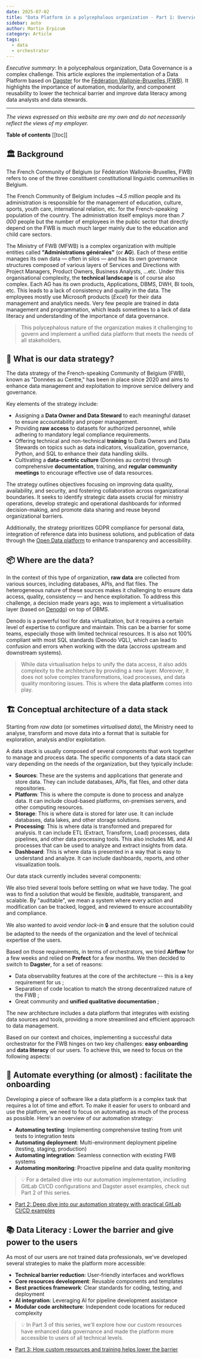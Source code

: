 ```yaml
---
date: 2025-07-02
title: "Data Platform in a polycephalous organization - Part 1: Overview 🎯"
sidebar: auto
author: Martin Erpicum
category: Article
tags:
  - data
  - orchestrator
---
```


_Executive summary_: In a polycephalous organization, Data Governance is a complex challenge. This article explores the implementation of a Data Platform based on [Dagster](https://dagster.io/) for the [Fédération Wallonie-Bruxelles (FWB)](https://www.federation-wallonie-bruxelles.be). It highlights the importance of automation, modularity, and component reusability to lower the technical barrier and improve data literacy among data analysts and data stewards.

---

_The views expressed on this website are my own and do not necessarily reflect the views of my employer._

**Table of contents**
[[toc]]

## 🏛️ Background

The French Community of Belgium (or Fédération Wallonie-Bruxelles, FWB) refers to one of the three constituent constitutional linguistic communities in Belgium.

The French Community of Belgium includes _~4.5 million_ people and its administration is responsible for the management of education, culture, sports, youth care, international relation, etc. for the French-speaking population of the country. The administration itself employs more than _7 000_ people but the number of employees in the public sector that directly depend on the FWB is much much larger mainly due to the education and child care sectors.

<ImageCenter src="https://raw.githubusercontent.com/data-cfwb/charte-graphique/refs/heads/main/logo_FWB_PNG_et_SVG/FWBCOUL_FWB_HORI.png" alt="" width="400" />

The Ministry of FWB (MFWB) is a complex organization with multiple entities called **"Administrations générales"** (or **AG**). Each of these entitie manages its own data — often in silos — and has its own governance structures composed of various layers of Services and Directions with Project Managers, Product Owners, Business Analysts, ...etc. Under this organisational complexity, the **technical landscape** is of course also complex. Each AG has its own products, Applications, DBMS, DWH, BI tools, etc. This leads to a lack of consistency and quality in the data. The employees mostly use Microsoft products (_Excel_) for their data management and analytics needs. Very few people are trained in data management and programmation, which leads sometimes to a lack of data literacy and understanding of the importance of data governance.

> This polycephalous nature of the organization makes it challenging to govern and implement a unified data platform that meets the needs of all stakeholders.

<ImageCenter src="https://raw.githubusercontent.com/tintamarre/tintamarre.github.io/refs/heads/master/src/assets/images/data_gov_fwb.png" alt="" width="400" />

## 🎯 What is our data strategy?

The data strategy of the French-speaking Community of Belgium (FWB), known as "Données au Centre," has been in place since 2020 and aims to enhance data management and exploitation to improve service delivery and governance.

Key elements of the strategy include:

- Assigning a **Data Owner and Data Steward** to each meaningful dataset to ensure accountability and proper management.
- Providing **raw access** to datasets for authorized personnel, while adhering to mandatory legal compliance requirements.
- Offering technical and non-technical **training** to Data Owners and Data Stewards on topics such as data indicators, visualization, governance, Python, and SQL to enhance their data handling skills.
- Cultivating a **data-centric culture** (Données au centre) through comprehensive **documentation**, training, and **regular community meetings** to encourage effective use of data resources.

The strategy outlines objectives focusing on improving data quality, availability, and security, and fostering collaboration across organizational boundaries. It seeks to identify strategic data assets crucial for ministry operations, develop strategic and operational dashboards for informed decision-making, and promote data sharing and reuse beyond organizational barriers.

Additionally, the strategy prioritizes GDPR compliance for personal data, integration of reference data into business solutions, and publication of data through the [Open Data platform](https://www.odwb.be) to enhance transparency and accessibility.

## 📦 Where are the data?

In the context of this type of organization, **raw data** are collected from various sources, including databases, APIs, and flat files. The heterogeneous nature of these sources makes it challenging to ensure data access, quality, consistency — and hence exploitation. To address this challenge, a decision made years ago, was to implement a virtualisation layer (based on [Denodo](https://www.denodo.com/)) on top of DBMS.

Denodo is a powerful tool for data virtualization, but it requires a certain level of expertise to configure and maintain. This can be a barrier for some teams, especially those with limited technical resources. It is also not 100% compliant with most SQL standards (Denodo VQL), which can lead to confusion and errors when working with the data (accross upstream and downstream systems).

> While data virtualisation helps to unify the data access, it also adds complexity to the architecture by providing a new layer. Moreover, it does not solve complex transformations, load processes, and data quality monitoring issues. This is where the **data platform** comes into play.

## 🏗️ Conceptual architecture of a data stack

Starting from _raw data_ (or sometimes _virtualised data_), the Ministry need to analyse, transform and move data into a format that is suitable for exploration, analysis and/or exploitation.

A data stack is usually composed of several components that work together to manage and process data. The specific components of a data stack can vary depending on the needs of the organization, but they typically include:

- **Sources**: These are the systems and applications that generate and store data. They can include databases, APIs, flat files, and other data repositories.
- **Platform**: This is where the compute is done to process and analyze data. It can include cloud-based platforms, on-premises servers, and other computing resources.
- **Storage**: This is where data is stored for later use. It can include databases, data lakes, and other storage solutions.
- **Processing**: This is where data is transformed and prepared for analysis. It can include ETL (Extract, Transform, Load) processes, data pipelines, and other data processing tools. This also includes ML and AI processes that can be used to analyze and extract insights from data.
- **Dashboard**: This is where data is presented in a way that is easy to understand and analyze. It can include dashboards, reports, and other visualization tools.

Our data stack currently includes several components:

<ImageCenter src="https://raw.githubusercontent.com/tintamarre/tintamarre.github.io/refs/heads/master/src/assets/diagrams/fwb_tech_stack.drawio.png" alt="" width="600" />

We also tried several tools before settling on what we have today. The goal was to find a solution that would be flexible, auditable, transparent, and scalable. By "auditable", we mean a system where every action and modification can be tracked, logged, and reviewed to ensure accountability and compliance.

We also wanted to avoid _vendor lock-in_ 🔒 and ensure that the solution could be adapted to the needs of the organization and the level of technical expertise of the users.

Based on those requirements, in terms of orchestrators, we tried **Airflow** for a few weeks and relied on **Prefect** for a few months. We then decided to switch to **Dagster**, for a set of reasons:

- Data observability features at the core of the architecture -- this is a key requirement for us ;
- Separation of code location to match the strong decentralized nature of the FWB ;
- Great community and **unified qualitative documentation** ;

The new architecture includes a data platform that integrates with existing data sources and tools, providing a more streamlined and efficient approach to data management.

Based on our context and choices, implementing a successful data orchestrator for the FWB hinges on two key challenges: **easy onboarding** and **data literacy** of our users. To achieve this, we need to focus on the following aspects:

## 🤖 Automate everything (or almost) : facilitate the onboarding

Developing a piece of software like a data platform is a complex task that requires a lot of time and effort. To make it easier for users to onboard and use the platform, we need to focus on automating as much of the process as possible. Here's an overview of our automation strategy:

- **Automating testing**: Implementing comprehensive testing from unit tests to integration tests
- **Automating deployment**: Multi-environment deployment pipeline (testing, staging, production)
- **Automating integration**: Seamless connection with existing FWB systems
- **Automating monitoring**: Proactive pipeline and data quality monitoring

> 💡 For a detailed dive into our automation implementation, including GitLab CI/CD configurations and Dagster asset examples, check out Part 2 of this series.

- [Part 2: Deep dive into our automation strategy with practical GitLab CI/CD examples](/blog/posts/2025/data_platform_in_fwb_01_automate)

## 📚 Data Literacy : Lower the barrier and give power to the users

As most of our users are not trained data professionals, we've developed several strategies to make the platform more accessible:

- **Technical barrier reduction**: User-friendly interfaces and workflows
- **Core resources development**: Reusable components and templates
- **Best practices framework**: Clear standards for coding, testing, and deployment
- **AI integration**: Leveraging AI for pipeline development assistance
- **Modular code architecture**: Independent code locations for reduced complexity

> 💡 In Part 3 of this series, we'll explore how our custom resources have enhanced data governance and made the platform more accessible to users of all technical levels.

- [Part 3: How custom resources and training helps lower the barrier](/blog/posts/2025/data_platform_in_fwb_02_lower_barrier)

